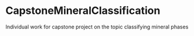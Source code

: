 # CapstoneMineralClassification
Individual work for capstone project on the topic classifying mineral phases
